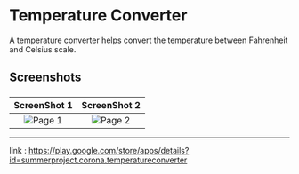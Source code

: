 # Temperature Converter

A temperature converter helps convert the temperature between Fahrenheit and Celsius scale.
## Screenshots

### 

ScreenShot 1           |  ScreenShot 2
:-------------------------:|:-------------------------:
<img src="https://github.com/Shiru99/Android-Studio-Apps/blob/main/TemperatureConverter/playstore/two.png" width="auto" height= "auto" title="Image 1" alt="Page 1">  |  <img src="https://github.com/Shiru99/Android-Studio-Apps/blob/main/TemperatureConverter/playstore/three.png" width="auto" height= "auto" title="Image 2" alt="Page 2">

----
link : https://play.google.com/store/apps/details?id=summerproject.corona.temperatureconverter